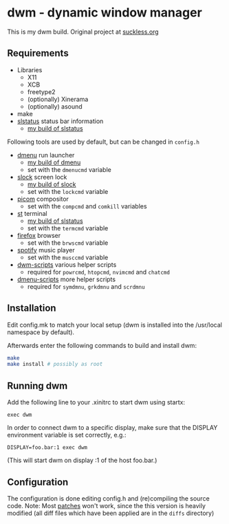 dwm - dynamic window manager
============================
This is my dwm build. Original project at [suckless.org]( https://dwm.suckless.org/)

Requirements
------------
* Libraries
    * X11
    * XCB
    * freetype2
    * (optionally) Xinerama
    * (optionally) asound
* make
* [slstatus](https://tools.suckless.org/slstatus/) status bar information
    * [my build of slstatus](https://github.com/dk949/slstatus)

Following tools are used by default, but can be changed in `config.h`

* [dmenu](https://tools.suckless.org/dmenu/) run launcher
    * [my build of dmenu](https://github.com/dk949/dmenu)
    * set with the `dmenucmd` variable
* [slock](https://tools.suckless.org/slock/) screen lock
    * [my build of slock](https://github.com/dk949/slock)
    * set with the `lockcmd` variable
* [picom](https://github.com/yshui/picom) compositor
    * set with the `compcmd` and `comkill` variables
* [st](https://st.suckless.org) terminal
    * [my build of slstatus](https://github.com/dk949/st)
    * set with the `termcmd` variable
* [firefox](https://www.mozilla.org/en-US/firefox/new/) browser
    * set with the `brwscmd` variable
* [spotify](https://open.spotify.com/) music player
    * set with the `musccmd` variable
* [dwm-scripts](https://github.com/dk949/dwm-scripts) various helper scripts
    * required for `powrcmd`, `htopcmd`, `nvimcmd` and `chatcmd`
* [dmenu-scripts](https://github.com/dk949/dmenu-scripts) more helper scripts
    * required for `symdmnu`, `grkdmnu` and `scrdmnu`

Installation
------------
Edit config.mk to match your local setup (dwm is installed into
the /usr/local namespace by default).

Afterwards enter the following commands to build and install dwm:
``` sh
make
make install # possibly as root
```

Running dwm
-----------
Add the following line to your .xinitrc to start dwm using startx:

    exec dwm

In order to connect dwm to a specific display, make sure that
the DISPLAY environment variable is set correctly, e.g.:

    DISPLAY=foo.bar:1 exec dwm

(This will start dwm on display :1 of the host foo.bar.)


Configuration
-------------
The configuration is done editing config.h and (re)compiling the source code.
Note: Most [patches](https://dwm.suckless.org/patches/) won't work, since the
this version is heavily modified (all diff files which have been applied are in
the `diffs` directory)
